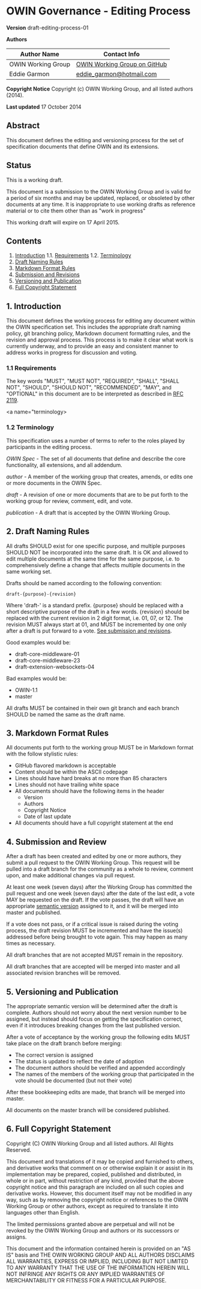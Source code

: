 # OWIN Governance - Editing Process

**Version**
draft-editing-process-01

**Authors**

| Author Name | Contact Info |
|-------------|--------------|
| OWIN Working Group | [OWIN Working Group on GitHub](https://github.com/owin/owin) |
| Eddie Garmon | eddie_garmon@hotmail.com |

**Copyright Notice**
Copyright (c) OWIN Working Group, and all listed authors (2014).

**Last updated**
17 October 2014  

## Abstract

This document defines the editing and versioning process for the set of
specification documents that define OWIN and its extensions.

## Status

This is a working draft.

This document is a submission to the OWIN Working Group and is valid for a
period of six months and may be updated, replaced, or obsoleted by other
documents at any time. It is inappropriate to use working drafts as reference
material or to cite them other than as "work in progress"

This working draft will expire on 17 April 2015.

## Contents

1. [Introduction](#intro)
1.1. [Requirements](#requirements)
1.2. [Terminology](#terminology)
1. [Draft Naming Rules](#naming)
1. [Markdown Format Rules](#format)
1. [Submission and Revisions](#submission)
1. [Versioning and Publication](#versioning)
1. [Full Copyright Statement](#copyright)

<a name="intro"></a>
## 1. Introduction

This document defines the working process for editing any document within the
OWIN specification set. This includes the appropriate draft naming policy, git
branching policy, Markdown document formatting rules, and the revision and
approval process. This process is to make it clear what work is currently
underway, and to provide an easy and consistent manner to address works in
progress for discussion and voting.

<a name="requirements"></a>
### 1.1 Requirements

The key words "MUST", "MUST NOT", "REQUIRED", "SHALL", "SHALL NOT", "SHOULD",
"SHOULD NOT", "RECOMMENDED", "MAY", and "OPTIONAL" in this document are to be
interpreted as described in [RFC 2119](http://tools.ietf.org/html/rfc2119).

<a name="terminology></a>
### 1.2 Terminology

This specification uses a number of terms to refer to the roles played by
participants in the editing process.

*OWIN Spec* - The set of all documents that define and describe the core
  functionality, all extensions, and all addendum.

*author* - A member of the working group that creates, amends, or edits one or
  more documents in the OWIN Spec.

*draft* - A revision of one or more documents that are to be put forth to the
  working group for review, comment, edit, and vote.

*publication* - A draft that is accepted by the OWIN Working Group.

<a name="naming"></a>
## 2. Draft Naming Rules

All drafts SHOULD exist for one specific purpose, and multiple purposes SHOULD NOT
be incorporated into the same draft. It is OK and allowed to edit multiple 
documents at the same time for the same purpose, i.e. to comprehensively define
a change that affects multiple documents in the same working set.

Drafts should be named according to the following convention:
```
draft-{purpose}-{revision}
```
Where 'draft-' is a standard prefix. {purpose} should be replaced with a short
descriptive purpose of the draft in a few words. {revision} should be replaced
with the current revision in 2 digit format, i.e. 01, 07, or 12. The revision
MUST always start at 01, and MUST be incremented by one only after a draft is
put forward to a vote. [See submission and revisions](#submission).

Good examples would be:
- draft-core-middleware-01
- draft-core-middleware-23
- draft-extension-websockets-04

Bad examples would be:
- OWIN-1.1
- master

All drafts MUST be contained in their own git branch and each branch SHOULD be
named the same as the draft name.

<a name="format"></a>
## 3. Markdown Format Rules

All documents put forth to the working group MUST be in Markdown format with the
follow stylistic rules:
- GitHub flavored markdown is acceptable
- Content should be within the ASCII codepage
- Lines should have hard breaks at no more than 85 characters
- Lines should not have trailing white space
- All documents should have the following items in the header
	- Version
	- Authors
	- Copyright Notice
	- Date of last update
- All documents should have a full copyright statement at the end

<a name="submission"></a>
## 4. Submission and Review

After a draft has been created and edited by one or more authors, they submit a
pull request to the OWIN Working Group. This request will be pulled into a draft
branch for the community as a whole to review, comment upon, and make additional
changes via pull request.

At least one week (seven days) after the Working Group has committed the pull
request and one week (seven days) after the date of the last edit, a vote MAY be
requested on the draft. If the vote passes, the draft will have an appropriate
[semantic version](http://semver.org/) assigned to it, and it will be merged
into master and published.

If a vote does not pass, or if a critical issue is raised during the voting
process, the draft revision MUST be incremented and have the issue(s) addressed
before being brought to vote again. This may happen as many times as necessary.

All draft branches that are not accepted MUST remain in the repository.

All draft branches that are accepted will be merged into master and all 
associated revision branches will be removed.

<a name="versioning"></a>
## 5. Versioning and Publication

The appropriate semantic version will be determined after the draft is complete.
Authors should not worry about the next version number to be assigned, but
instead should focus on getting the specification correct, even if it introduces
breaking changes from the last published version.

After a vote of acceptance by the working group the following edits MUST take
place on the draft branch before merging:
- The correct version is assigned
- The status is updated to reflect the date of adoption
- The document authors should be verified and appended accordingly
- The names of the members of the working group that participated in the vote
   should be documented (but not their vote)

After these bookkeeping edits are made, that branch will be merged into master.

All documents on the master branch will be considered published.

<a name="copyright"></a>
## 6. Full Copyright Statement

Copyright (C) OWIN Working Group and all listed authors.  All Rights Reserved.

This document and translations of it may be copied and furnished to
others, and derivative works that comment on or otherwise explain it
or assist in its implementation may be prepared, copied, published
and distributed, in whole or in part, without restriction of any
kind, provided that the above copyright notice and this paragraph are
included on all such copies and derivative works.  However, this
document itself may not be modified in any way, such as by removing
the copyright notice or references to the OWIN Working Group or other
authors, except as required to translate it into languages other than
English.

The limited permissions granted above are perpetual and will not be
revoked by the OWIN Working Group and authors or its successors or assigns.

This document and the information contained herein is provided on an
"AS IS" basis and THE OWIN WORKING GROUP AND ALL AUTHORS DISCLAIMS ALL
WARRANTIES, EXPRESS OR IMPLIED, INCLUDING BUT NOT LIMITED TO ANY WARRANTY THAT
THE USE OF THE INFORMATION HEREIN WILL NOT INFRINGE ANY RIGHTS OR ANY IMPLIED
WARRANTIES OF MERCHANTABILITY OR FITNESS FOR A PARTICULAR PURPOSE.

